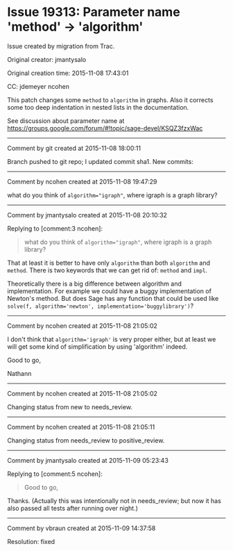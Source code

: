 # Issue 19313: Parameter name 'method' -> 'algorithm'

Issue created by migration from Trac.

Original creator: jmantysalo

Original creation time: 2015-11-08 17:43:01

CC:  ​jdemeyer ncohen

This patch changes some `method` to `algorithm` in graphs. Also it corrects some too deep indentation in nested lists in the documentation.

See discussion about parameter name at https://groups.google.com/forum/#!topic/sage-devel/KSQZ3fzxWac



---

Comment by git created at 2015-11-08 18:00:11

Branch pushed to git repo; I updated commit sha1. New commits:


---

Comment by ncohen created at 2015-11-08 19:47:29

what do you think of `algorithm="igraph"`, where igraph is a graph library?


---

Comment by jmantysalo created at 2015-11-08 20:10:32

Replying to [comment:3 ncohen]:
> what do you think of `algorithm="igraph"`, where igraph is a graph library?

That at least it is better to have only `algorithm` than both `algorithm` and `method`. There is two keywords that we can get rid of: `method` and `impl`.

Theoretically there is a big difference between algorithm and implementation. For example we could have a buggy implementation of Newton's method. But does Sage has any function that could be used like `solve(f, algorithm='newton', implementation='buggylibrary')`?


---

Comment by ncohen created at 2015-11-08 21:05:02

I don't think that `algorithm='igraph'` is very proper either, but at least we will get some kind of simplification by using 'algorithm' indeed.

Good to go,

Nathann


---

Comment by ncohen created at 2015-11-08 21:05:02

Changing status from new to needs_review.


---

Comment by ncohen created at 2015-11-08 21:05:11

Changing status from needs_review to positive_review.


---

Comment by jmantysalo created at 2015-11-09 05:23:43

Replying to [comment:5 ncohen]:

> Good to go,

Thanks. (Actually this was intentionally not in needs_review; but now it has also passed all tests after running over night.)


---

Comment by vbraun created at 2015-11-09 14:37:58

Resolution: fixed

